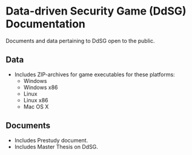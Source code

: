 # Data-driven Security Game (DdSG) Documentation

Documents and data pertaining to DdSG open to the public.

## Data

- Includes ZIP-archives for game executables for these platforms:
    - Windows
    - Windows x86
    - Linux
    - Linux x86
    - Mac OS X

## Documents

- Includes Prestudy document.
- Includes Master Thesis on DdSG.
